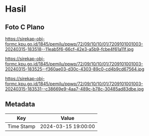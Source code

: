 # Hasil

## Foto C Plano

https://sirekap-obj-formc.kpu.go.id/1845/pemilu/ppwp/72/09/10/10/01/7209101001003-20240315-183518--11eab5f6-66cf-42e3-a5b9-fcbe4f61a11f.jpg

https://sirekap-obj-formc.kpu.go.id/1845/pemilu/ppwp/72/09/10/10/01/7209101001003-20240315-183525--f360ae03-d30c-4303-89c0-cd4b9cd67564.jpg

https://sirekap-obj-formc.kpu.go.id/1845/pemilu/ppwp/72/09/10/10/01/7209101001003-20240315-183531--c38669e9-4aa7-489c-b78c-30485ad83dbe.jpg


## Metadata

| Key        | Value               |
| ---------- | ------------------- |
| Time Stamp | 2024-03-15 19:00:00 |



